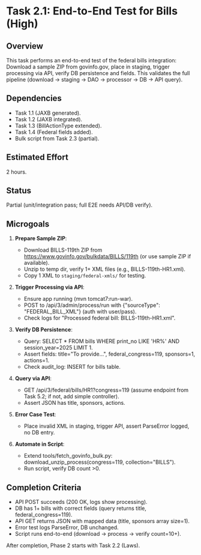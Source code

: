 # Task 2.1: End-to-End Test for Bills (High)

## Overview
This task performs an end-to-end test of the federal bills integration: Download a sample ZIP from govinfo.gov, place in staging, trigger processing via API, verify DB persistence and fields. This validates the full pipeline (download → staging → DAO → processor → DB → API query).

## Dependencies
- Task 1.1 (JAXB generated).
- Task 1.2 (JAXB integrated).
- Task 1.3 (BillActionType extended).
- Task 1.4 (Federal fields added).
- Bulk script from Task 2.3 (partial).

## Estimated Effort
2 hours.

## Status
Partial (unit/integration pass; full E2E needs API/DB verify).

## Microgoals
1. **Prepare Sample ZIP**:
   - Download BILLS-119th ZIP from https://www.govinfo.gov/bulkdata/BILLS/119th (or use sample ZIP if available).
   - Unzip to temp dir, verify 1+ XML files (e.g., BILLS-119th-HR1.xml).
   - Copy 1 XML to `staging/federal-xmls/` for testing.

2. **Trigger Processing via API**:
   - Ensure app running (mvn tomcat7:run-war).
   - POST to /api/3/admin/process/run with {"sourceType": "FEDERAL_BILL_XML"} (auth with user/pass).
   - Check logs for "Processed federal bill: BILLS-119th-HR1.xml".

3. **Verify DB Persistence**:
   - Query: SELECT * FROM bills WHERE print_no LIKE 'HR%' AND session_year=2025 LIMIT 1.
   - Assert fields: title="To provide...", federal_congress=119, sponsors=1, actions=1.
   - Check audit_log: INSERT for bills table.

4. **Query via API**:
   - GET /api/3/federal/bills/HR1?congress=119 (assume endpoint from Task 5.2; if not, add simple controller).
   - Assert JSON has title, sponsors, actions.

5. **Error Case Test**:
   - Place invalid XML in staging, trigger API, assert ParseError logged, no DB entry.

6. **Automate in Script**:
   - Extend tools/fetch_govinfo_bulk.py: download_unzip_process(congress=119, collection="BILLS").
   - Run script, verify DB count >0.

## Completion Criteria
- API POST succeeds (200 OK, logs show processing).
- DB has 1+ bills with correct fields (query returns title, federal_congress=119).
- API GET returns JSON with mapped data (title, sponsors array size=1).
- Error test logs ParseError, DB unchanged.
- Script runs end-to-end (download → process → verify count=10+).

After completion, Phase 2 starts with Task 2.2 (Laws).
